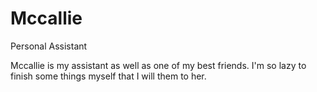 # Mccallie
Personal Assistant

Mccallie is my assistant as well as one of my best friends.
I'm so lazy to finish some things myself that I will them to her.


